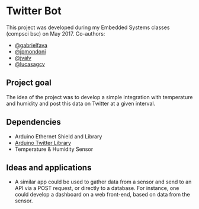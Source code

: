 # Twitter Bot
This project was developed during my Embedded Systems classes (compsci bsc) on May 2017.
Co-authors:
* [@gabrielfava](https://github.com/gabrielfava)
* [@jpmondoni](https://github.com/jpmondoni)
* [@jvalv](https://github.com/jvalv)
* [@lucasagcv](https://github.com/lucasagcv)

## Project goal
The idea of the project was to develop a simple integration with temperature and humidity and post this data on Twitter at a given interval.

## Dependencies
* Arduino Ethernet Shield and Library
* [Arduino Twitter Library](https://playground.arduino.cc/Code/TwitterLibrary)
* Temperature & Humidity Sensor

## Ideas and applications
* A similar app could be used to gather data from a sensor and send to an API via a POST request, or directly to a database. For instance, one could develop a dashboard on a web front-end, based on data from the sensor.

